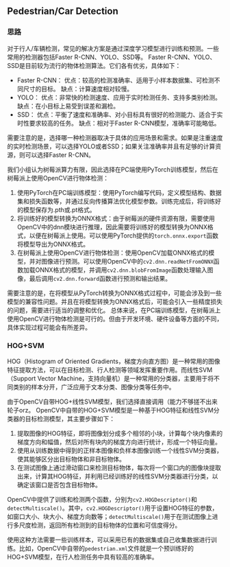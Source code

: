 
## Pedestrian/Car Detection
### 思路
对于行人/车辆检测，常见的解决方案是通过深度学习模型进行训练和预测。一些常用的检测器包括Faster R-CNN、YOLO、SSD等。
Faster R-CNN、YOLO、SSD是目前较为流行的物体检测算法。它们各有优劣，具体如下：
* Faster R-CNN：
  优点：较高的检测准确率、适用于小样本数据集、可检测不同尺寸的目标。
  缺点：计算速度相对较慢。
* YOLO：
  优点：非常快的检测速度、应用于实时检测任务、支持多类别检测。
  缺点：在小目标上易受到误差和漏检。
* SSD：
  优点：平衡了速度和准确率、对小目标具有很好的检测能力、适合于实时性要求较高的任务。
  缺点：相对于Faster R-CNN模型，准确率可能略低。

需要注意的是，选择哪一种检测器取决于具体的应用场景和需求。如果是注重速度的实时检测场景，可以选择YOLO或者SSD；如果关注准确率并且有足够的计算资源，则可以选择Faster R-CNN。

我们小组认为树莓派算力有限，因此选择在PC端使用PyTorch训练模型，然后在树莓派上使用OpenCV进行物体检测：
1. 使用PyTorch在PC端训练模型：使用PyTorch编写代码，定义模型结构、数据集和损失函数等，并通过反向传播算法优化模型参数。训练完成后，将训练好的模型保存为.pth或.pt格式。
2. 将训练好的模型转换为ONNX格式：由于树莓派的硬件资源有限，需要使用OpenCV中的dnn模块进行推理，因此需要将训练好的模型转换为ONNX格式，以便在树莓派上使用。可以使用PyTorch提供的`torch.onnx.export`函数将模型导出为ONNX格式。
3. 在树莓派上使用OpenCV进行物体检测：使用OpenCV加载ONNX格式的模型，并对图像进行预测。可以使用OpenCV中的`cv2.dnn.readNetFromONNX`函数加载ONNX格式的模型，并调用`cv2.dnn.blobFromImage`函数处理输入图像，最后调用`cv2.dnn.forward`函数进行预测和输出结果。

需要注意的是，在将模型从PyTorch转换为ONNX格式过程中，可能会涉及到一些模型的兼容性问题。并且在将模型转换为ONNX格式后，可能会引入一些精度损失的问题，需要进行适当的调整和优化。
总体来说，在PC端训练模型，在树莓派上使用OpenCV进行物体检测是可行的。但由于开发环境、硬件设备等方面的不同，具体实现过程可能会有所差异。

### HOG+SVM
HOG（Histogram of Oriented Gradients，梯度方向直方图）是一种常用的图像特征提取方法，可以在目标检测、行人检测等领域发挥重要作用。而线性SVM（Support Vector Machine，支持向量机）是一种常用的分类器，主要用于将不同类别的样本分开，广泛应用于文本分类、图像分类等任务中。

由于OpenCV自带HOG+线性SVM模型，我们选择直接调用（能力不够搓不出来轮子orz。
OpenCV中自带的HOG+SVM模型是一种基于HOG特征和线性SVM分类器的目标检测模型，其主要步骤如下：
1. 提取图像的HOG特征，即将图像划分成多个相邻的小块，计算每个块内像素的梯度方向和幅值，然后对所有块内的梯度方向进行统计，形成一个特征向量。
2. 使用从训练数据中得到的正样本图像和负样本图像训练一个线性SVM分类器，使其能够区分出目标物体和非目标物体。
3. 在测试图像上通过滑动窗口来检测目标物体，每次将一个窗口内的图像块提取出来，计算其HOG特征，并利用已经训练好的线性SVM分类器进行分类，以确定该窗口是否包含目标物体。

OpenCV中提供了训练和检测两个函数，分别为`cv2.HOGDescriptor()`和`detectMultiscale()`。其中，`cv2.HOGDescriptor()`用于设置HOG特征的参数，如窗口大小、块大小、梯度方向数等；`detectMultiscale()`用于在测试图像上进行多尺度检测，返回所有检测到的目标物体的位置和可信度得分。

使用这种方法需要一些训练样本，可以采用已有的数据集或自己收集数据进行训练。比如，OpenCV中自带的`pedestrian.xml`文件就是一个预训练好的HOG+SVM模型，在行人检测任务中具有较高的准确率。